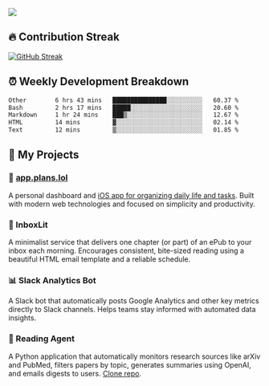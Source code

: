 ![](http://github-profile-summary-cards.vercel.app/api/cards/profile-details?username=sivori&theme=nightowl)

## 🔥 Contribution Streak
[![GitHub Streak](https://github-readme-streak-stats-murex-one.vercel.app?user=sivori&theme=nightowl&hide_border=true&card_width=700&card_height=200&ring=EBE011&fire=EB9B1B)](https://git.io/streak-stats)

## ⏰ Weekly Development Breakdown
<!--START_SECTION:waka-->

```txt
Other        6 hrs 43 mins   ███████████████░░░░░░░░░░   60.37 %
Bash         2 hrs 17 mins   █████░░░░░░░░░░░░░░░░░░░░   20.60 %
Markdown     1 hr 24 mins    ███▒░░░░░░░░░░░░░░░░░░░░░   12.67 %
HTML         14 mins         ▓░░░░░░░░░░░░░░░░░░░░░░░░   02.14 %
Text         12 mins         ▒░░░░░░░░░░░░░░░░░░░░░░░░   01.85 %
```

<!--END_SECTION:waka-->

## 🚀 My Projects

### 📱 [app.plans.lol](https://app.plans.lol)
A personal dashboard and [iOS app for organizing daily life and tasks](https://apps.apple.com/us/app/plans-lol/id6703607762). Built with modern web technologies and focused on simplicity and productivity.

### 📘 InboxLit

A minimalist service that delivers one chapter (or part) of an ePub to your inbox each morning. Encourages consistent, bite-sized reading using a beautiful HTML email template and a reliable schedule.

### 📊 Slack Analytics Bot
A Slack bot that automatically posts Google Analytics and other key metrics directly to Slack channels. Helps teams stay informed with automated data insights.

### 🤖 Reading Agent

A Python application that automatically monitors research sources like arXiv and PubMed, filters papers by topic, generates summaries using OpenAI, and emails digests to users. [Clone repo](https://github.com/mentarch/reading-agent).


